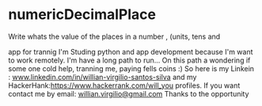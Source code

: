 # numericDecimalPlace
Write whats the value of the places in a number , (units, tens and 

app for trannig I'm Studing python and app development because I'm want to work remotely. I'm have a long path to run... On this path a wondering if some one cold help, tranning me, paying fells coins :) So here is my Linkein : www.linkedin.com/in/willian-virgilio-santos-silva and my HackerHank:https://www.hackerrank.com/will_you profiles. If you want contact me by email: willian.virgilio@gmail.com Thanks to the opportunity
